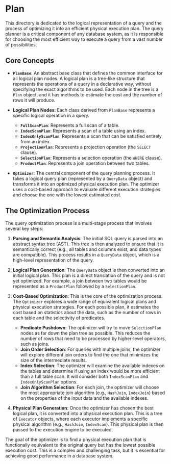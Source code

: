# Plan

This directory is dedicated to the logical representation of a query and the process of optimizing it into an efficient physical execution plan. The query planner is a critical component of any database system, as it is responsible for choosing the most efficient way to execute a query from a vast number of possibilities.

## Core Concepts

- **`PlanBase`**: An abstract base class that defines the common interface for all logical plan nodes. A logical plan is a tree-like structure that represents the operations of a query in a declarative way, without specifying the exact algorithms to be used. Each node in the tree is a `Plan` object, and it has methods to estimate the cost and the number of rows it will produce.

- **Logical Plan Nodes**: Each class derived from `PlanBase` represents a specific logical operation in a query.
  - **`FullScanPlan`**: Represents a full scan of a table.
  - **`IndexScanPlan`**: Represents a scan of a table using an index.
  - **`IndexOnlyScanPlan`**: Represents a scan that can be satisfied entirely from an index.
  - **`ProjectionPlan`**: Represents a projection operation (the `SELECT` clause).
  - **`SelectionPlan`**: Represents a selection operation (the `WHERE` clause).
  - **`ProductPlan`**: Represents a join operation between two tables.

- **`Optimizer`**: The central component of the query planning process. It takes a logical query plan (represented by a `QueryData` object) and transforms it into an optimized physical execution plan. The optimizer uses a cost-based approach to evaluate different execution strategies and choose the one with the lowest estimated cost.

## The Optimization Process

The query optimization process is a multi-stage process that involves several key steps:

1.  **Parsing and Semantic Analysis**: The initial SQL query is parsed into an abstract syntax tree (AST). This tree is then analyzed to ensure that it is semantically correct (e.g., all tables and columns exist, and data types are compatible). This process results in a `QueryData` object, which is a high-level representation of the query.

2.  **Logical Plan Generation**: The `QueryData` object is then converted into an initial logical plan. This plan is a direct translation of the query and is not yet optimized. For example, a join between two tables would be represented as a `ProductPlan` followed by a `SelectionPlan`.

3.  **Cost-Based Optimization**: This is the core of the optimization process. The `Optimizer` explores a wide range of equivalent logical plans and physical execution strategies. For each possible plan, it estimates the cost based on statistics about the data, such as the number of rows in each table and the selectivity of predicates.
    -   **Predicate Pushdown**: The optimizer will try to move `SelectionPlan` nodes as far down the plan tree as possible. This reduces the number of rows that need to be processed by higher-level operators, such as joins.
    -   **Join Order Selection**: For queries with multiple joins, the optimizer will explore different join orders to find the one that minimizes the size of the intermediate results.
    -   **Index Selection**: The optimizer will examine the available indexes on the tables and determine if using an index would be more efficient than a full table scan. It will consider both `IndexScanPlan` and `IndexOnlyScanPlan` options.
    -   **Join Algorithm Selection**: For each join, the optimizer will choose the most appropriate join algorithm (e.g., `HashJoin`, `IndexJoin`) based on the properties of the input data and the available indexes.

4.  **Physical Plan Generation**: Once the optimizer has chosen the best logical plan, it is converted into a physical execution plan. This is a tree of `Executor` objects, where each executor implements a specific physical algorithm (e.g., `HashJoin`, `IndexScan`). This physical plan is then passed to the execution engine to be executed.

The goal of the optimizer is to find a physical execution plan that is functionally equivalent to the original query but has the lowest possible execution cost. This is a complex and challenging task, but it is essential for achieving good performance in a database system.